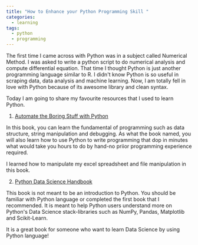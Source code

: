 ```yaml
---
title: "How to Enhance your Python Programming Skill "
categories:
  - learning
tags:
  - python
  - programming
---
```


The first time I came across with Python was in a subject called Numerical Method. I was asked to write a python script to do numerical analysis and compute differential equation. That time I thought Python is just another programming language similar to R. I didn't know Python is so useful in scraping data, data analysis and machine learning. Now, I am totally fell in love with Python because of its awesome library and clean syntax. 

Today I am going to share my favourite resources that I used to learn Python.  

1. [Automate the Boring Stuff with Python](https://automatetheboringstuff.com/)

In this book, you can learn the fundamental of programming such as data structure, string manipulation and debugging. As what the book named, you will also learn how to use Python to write programming that dop in minutes what would take you hours to do by hand-no priior programming experience required. 

I learned how to manipulate my excel spreadsheet and file manipulation in this book. 

2. [Python Data Science Handbook](https://jakevdp.github.io/PythonDataScienceHandbook/)

This book is not meant to be an introduction to Python. You should be familiar with Python language or completed the first book that I recommended. It is meant to help Python users understand more on Python's Data Science stack-libraries such as NumPy, Pandas, Matplotlib and Scikit-Learn. 

It is a great book for someone who want to learn Data Science by using Python language! 